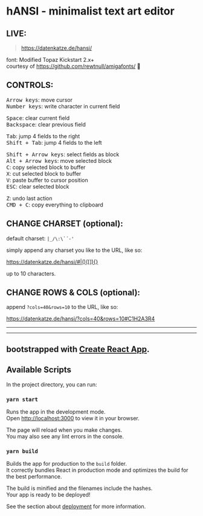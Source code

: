 # hANSI - minimalist text art editor

## LIVE:

> https://datenkatze.de/hansi/

font: Modified Topaz Kickstart 2.x+   
courtesy of https://github.com/rewtnull/amigafonts/ 🖤

## CONTROLS:

<kbd>Arrow keys</kbd>: move cursor  
<kbd>Number keys</kbd>: write character in current field

<kbd>Space</kbd>: clear current field  
<kbd>Backspace</kbd>: clear previous field

<kbd>Tab</kbd>: jump 4 fields to the right  
<kbd>Shift + Tab</kbd>: jump 4 fields to the left

<kbd>Shift + Arrow keys</kbd>: select fields as block  
<kbd>Alt + Arrow keys</kbd>: move selected block  
<kbd>C</kbd>: copy selected block to buffer  
<kbd>X</kbd>: cut selected block to buffer  
<kbd>V</kbd>: paste buffer to cursor position  
<kbd>ESC</kbd>: clear selected block

<kbd>Z</kbd>: undo last action  
<kbd>CMD + C</kbd>: copy everything to clipboard

## CHANGE CHARSET (optional):

default charset: ```|_/\:\`´-'```

simply append any charset you like to the URL, like so:

https://datenkatze.de/hansi/#|()([]){}

up to 10 characters.

## CHANGE ROWS & COLS (optional):

append ```?cols=40&rows=10``` to the URL, like so:

https://datenkatze.de/hansi/?cols=40&rows=10#C1H2A3R4

--------------------------------------
---

## bootstrapped with [Create React App](https://github.com/facebook/create-react-app).

## Available Scripts

In the project directory, you can run:

### `yarn start`

Runs the app in the development mode.\
Open [http://localhost:3000](http://localhost:3000) to view it in your browser.

The page will reload when you make changes.\
You may also see any lint errors in the console.

### `yarn build`

Builds the app for production to the `build` folder.\
It correctly bundles React in production mode and optimizes the build for the best performance.

The build is minified and the filenames include the hashes.\
Your app is ready to be deployed!

See the section about [deployment](https://facebook.github.io/create-react-app/docs/deployment) for more information.

